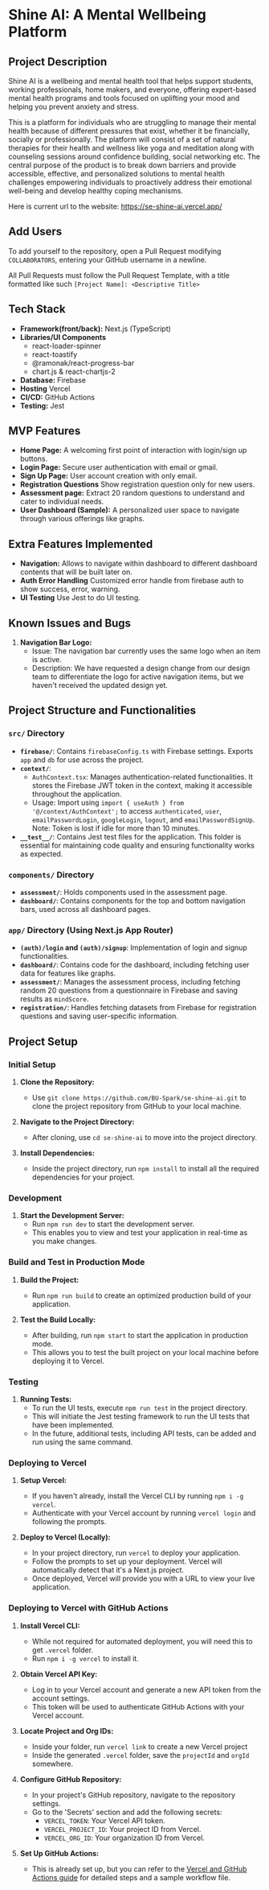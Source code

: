 # Shine AI: A Mental Wellbeing Platform

## Project Description

Shine AI is a wellbeing and mental health tool that helps support students, working professionals, home makers, and everyone, offering expert-based mental health programs and tools focused on uplifting your mood and helping you prevent anxiety and stress. 

This is a platform for individuals who are struggling to manage their mental health because of different pressures that exist, whether it be financially, socially or professionally. The platform will consist of a set of natural therapies for their health and wellness like yoga and meditation along with counseling sessions around confidence building, social networking etc. The central purpose of the product is to break down barriers and provide accessible, effective, and personalized solutions to mental health challenges empowering individuals to proactively address their emotional well-being and develop healthy coping mechanisms.

Here is current url to the website: https://se-shine-ai.vercel.app/

## Add Users

To add yourself to the repository, open a Pull Request modifying `COLLABORATORS`, entering your GitHub username in a newline.

All Pull Requests must follow the Pull Request Template, with a title formatted like such `[Project Name]: <Descriptive Title>`

## Tech Stack

- **Framework(front/back):** Next.js (TypeScript)
- **Libraries/UI Components**
    - react-loader-spinner
    - react-toastify
    - @ramonak/react-progress-bar
    - chart.js & react-chartjs-2
- **Database:** Firebase
- **Hosting** Vercel
- **CI/CD:** GitHub Actions
- **Testing:** Jest

## MVP Features

- **Home Page:** A welcoming first point of interaction with login/sign up buttons.
- **Login Page:** Secure user authentication with email or gmail.
- **Sign Up Page:** User account creation with only email.
- **Registration Questions** Show registration question only for new users.
- **Assessment page:**  Extract 20 random questions to understand and cater to individual needs.
- **User Dashboard (Sample):** A personalized user space to navigate through various offerings like graphs.

## Extra Features Implemented

- **Navigation:** Allows to navigate within dashboard to different dashboard contents that will be built later on.
- **Auth Error Handling** Customized error handle from firebase auth to show success, error, warning.
- **UI Testing** Use Jest to do UI testing.

## Known Issues and Bugs

1. **Navigation Bar Logo:**
   - Issue: The navigation bar currently uses the same logo when an item is active.
   - Description: We have requested a design change from our design team to differentiate the logo for active navigation items, but we haven't received the updated design yet.

## Project Structure and Functionalities

### `src/` Directory
- **`firebase/`**: Contains `firebaseConfig.ts` with Firebase settings. Exports `app` and `db` for use across the project.
- **`context/`**: 
  - `AuthContext.tsx`: Manages authentication-related functionalities. It stores the Firebase JWT token in the context, making it accessible throughout the application.
  - Usage: Import using `import { useAuth } from '@/context/AuthContext';` to access `authenticated`, `user`, `emailPasswordLogin`, `googleLogin`, `logout`, and `emailPasswordSignUp`. Note: Token is lost if idle for more than 10 minutes.
- **`__test__/`**: Contains Jest test files for the application. This folder is essential for maintaining code quality and ensuring functionality works as expected.

### `components/` Directory
- **`assessment/`**: Holds components used in the assessment page.
- **`dashboard/`**: Contains components for the top and bottom navigation bars, used across all dashboard pages.

### `app/` Directory (Using Next.js App Router)
- **`(auth)/login` and `(auth)/signup`**: Implementation of login and signup functionalities.
- **`dashboard/`**: Contains code for the dashboard, including fetching user data for features like graphs.
- **`assessment/`**: Manages the assessment process, including fetching random 20 questions from a questionnaire in Firebase and saving results as `mindScore`.
- **`registration/`**: Handles fetching datasets from Firebase for registration questions and saving user-specific information.

## Project Setup

### Initial Setup

1. **Clone the Repository:**
   - Use `git clone https://github.com/BU-Spark/se-shine-ai.git` to clone the project repository from GitHub to your local machine.

2. **Navigate to the Project Directory:**
   - After cloning, use `cd se-shine-ai` to move into the project directory.

3. **Install Dependencies:**
   - Inside the project directory, run `npm install` to install all the required dependencies for your project.

### Development

1. **Start the Development Server:**
   - Run `npm run dev` to start the development server.
   - This enables you to view and test your application in real-time as you make changes.

### Build and Test in Production Mode

1. **Build the Project:**
   - Run `npm run build` to create an optimized production build of your application.

2. **Test the Build Locally:**
   - After building, run `npm start` to start the application in production mode.
   - This allows you to test the built project on your local machine before deploying it to Vercel.

### Testing

1. **Running Tests:**
   - To run the UI tests, execute `npm run test` in the project directory.
   - This will initiate the Jest testing framework to run the UI tests that have been implemented.
   - In the future, additional tests, including API tests, can be added and run using the same command.

### Deploying to Vercel

1. **Setup Vercel:**
   - If you haven't already, install the Vercel CLI by running `npm i -g vercel`.
   - Authenticate with your Vercel account by running `vercel login` and following the prompts.

2. **Deploy to Vercel (Locally):**
   - In your project directory, run `vercel` to deploy your application.
   - Follow the prompts to set up your deployment. Vercel will automatically detect that it's a Next.js project.
   - Once deployed, Vercel will provide you with a URL to view your live application.

### Deploying to Vercel with GitHub Actions

1. **Install Vercel CLI:**
   - While not required for automated deployment, you will need this to get `.vercel` folder.
   - Run `npm i -g vercel` to install it.

2. **Obtain Vercel API Key:**
   - Log in to your Vercel account and generate a new API token from the account settings.
   - This token will be used to authenticate GitHub Actions with your Vercel account.

3. **Locate Project and Org IDs:**
   - Inside your folder, run `vercel link` to create a new Vercel project
   - Inside the generated `.vercel` folder, save the `projectId` and `orgId` somewhere.

4. **Configure GitHub Repository:**
   - In your project's GitHub repository, navigate to the repository settings.
   - Go to the 'Secrets' section and add the following secrets:
     - `VERCEL_TOKEN`: Your Vercel API token.
     - `VERCEL_PROJECT_ID`: Your project ID from Vercel.
     - `VERCEL_ORG_ID`: Your organization ID from Vercel.

5. **Set Up GitHub Actions:**
   - This is already set up, but you can refer to the [Vercel and GitHub Actions guide](https://vercel.com/guides/how-can-i-use-github-actions-with-vercel) for detailed steps and a sample workflow file.
